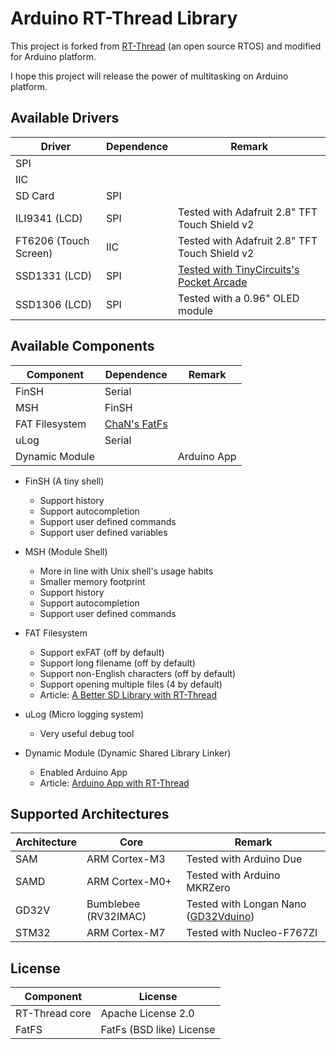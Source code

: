 # Arduino RT-Thread Library #

This project is forked from [RT-Thread](https://github.com/RT-Thread/rt-thread) (an open source RTOS) and modified for Arduino platform.

I hope this project will release the power of multitasking on Arduino platform.


## Available Drivers ##

| Driver | Dependence | Remark |
| --- | --- | --- |
| SPI | | |
| IIC | | |
| SD Card | SPI | |
| ILI9341 (LCD) | SPI | Tested with Adafruit 2.8" TFT Touch Shield v2 |
| FT6206 (Touch Screen) | IIC | Tested with Adafruit 2.8" TFT Touch Shield v2 |
| SSD1331 (LCD) | SPI | [Tested with TinyCircuits's Pocket Arcade](https://tinycircuits.com/products/pocket-arcade) |
| SSD1306 (LCD) | SPI | Tested with a 0.96" OLED module |


## Available Components ##

| Component | Dependence | Remark |
| --- | --- | --- |
| FinSH | Serial | |
| MSH | FinSH | |
| FAT Filesystem | [ChaN's FatFs](http://elm-chan.org/fsw/ff/00index_e.html) | |
| uLog | Serial | |
| Dynamic Module | | Arduino App |

* FinSH (A tiny shell)
  - Support history
  - Support autocompletion
  - Support user defined commands
  - Support user defined variables

* MSH (Module Shell)
  - More in line with Unix shell's usage habits
  - Smaller memory footprint
  - Support history
  - Support autocompletion
  - Support user defined commands

* FAT Filesystem
  - Support exFAT (off by default)
  - Support long filename (off by default)
  - Support non-English characters (off by default)
  - Support opening multiple files (4 by default)
  - Article: [A Better SD Library with RT-Thread](https://create.arduino.cc/projecthub/onelife/a-better-sd-library-with-rt-thread-242130)

* uLog (Micro logging system)
  - Very useful debug tool

* Dynamic Module (Dynamic Shared Library Linker)
  - Enabled Arduino App
  - Article: [Arduino App with RT-Thread](https://create.arduino.cc/projecthub/onelife/arduino-app-with-rt-thread-96438f)


## Supported Architectures ##

| Architecture | Core | Remark |
| --- | --- | --- |
| SAM | ARM Cortex-M3 | Tested with Arduino Due |
| SAMD | ARM Cortex-M0+ | Tested with Arduino MKRZero |
| GD32V | Bumblebee (RV32IMAC) | Tested with Longan Nano ([GD32Vduino](https://github.com/onelife/gd32vduino)) |
| STM32 | ARM Cortex-M7 | Tested with Nucleo-F767ZI |


## License  ##

| Component | License |
| --- | --- |
| RT-Thread core | Apache License 2.0 |
| FatFS | FatFs (BSD like) License |
